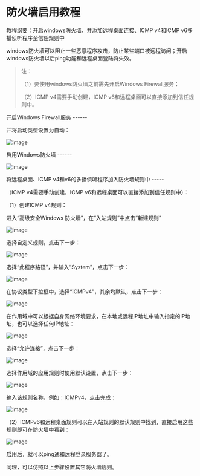 # 防火墙启用教程

教程纲要：开启windows防火墙，并添加远程桌面连接、ICMP v4和ICMP v6多播侦听程序至信任规则中

windows防火墙可以阻止一些恶意程序攻击，防止某些端口被远程访问；开启windows防火墙以后ping功能和远程桌面登陆将失效。

> 注：
> 
> （1）要使用windows防火墙之前需先开启Windows Firewall服务；
> 
> （2）ICMP v4需要手动创建，ICMP v6和远程桌面可以直接添加到信任规则中。

开启Windows Firewall服务 ------

并将启动类型设置为自动：

![image](/images/software/windows_firewall1.png)

启用Windows防火墙 ------

![image](/images/software/windows_firewall2.png)

将远程桌面、ICMP v4和v6的多播侦听程序加入防火墙规则中 -----

（ICMP v4需要手动创建，ICMP v6和远程桌面可以直接添加到信任规则中）：

（1）创建ICMP v4规则：

进入“高级安全Windows 防火墙”，在“入站规则”中点击“新建规则”

![image](/images/software/windows_firewall3.png)

选择自定义规则，点击下一步：

![image](/images/software/windows_firewall4.png)

选择“此程序路径”，并输入“System”，点击下一步：

![image](/images/software/windows_firewall5.png)

在协议类型下拉框中，选择“ICMPv4”，其余均默认，点击下一步：

![image](/images/software/windows_firewall6.png)

在作用域中可以根据自身网络环境要求，在本地或远程IP地址中输入指定的IP地址，也可以选择任何IP地址：

![image](/images/software/windows_firewall7.png)

选择“允许连接”，点击下一步：

![image](/images/software/windows_firewall8.png)

选择作用域的应用规则时使用默认设置，点击下一步：

![image](/images/software/windows_firewall9.png)

输入该规则名称，例如：ICMPv4，点击完成：

![image](/images/software/windows_firewall10.png)

（2）ICMPv6和远程桌面规则可以在入站规则的默认规则中找到，直接启用这些规则即可在防火墙中看到：

![image](/images/software/windows_firewall11.png)

启用后，就可以ping通和远程登录服务器了。

同理，可以仿照以上步骤设置其它防火墙规则。

